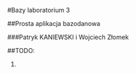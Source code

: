 #Bazy laboratorium 3


##Prosta aplikacja bazodanowa


###Patryk KANIEWSKI i Wojciech Złomek


##TODO:

1.